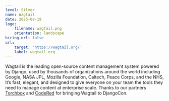 ```yaml
---
level: Silver
name: Wagtail
date: 2025-08-19
logo:
    filename: wagtail.png
    orientation: landscape
hiring_url: false
url:
    target: 'https://wagtail.org/'
    label: wagtail.org
---
```

Wagtail is the leading open-source content management system powered by Django, used by thousands of organizations around the world including Google, NASA JPL, Mozilla Foundation, Caltech, Peace Corps, and the NHS, It’s fast, elegant, and designed to give everyone on your team the tools they need to manage content at enterprise scale.
Thanks to our partners [Torchbox](https://torchbox.com/) and [CodeRed](https://www.coderedcorp.com/) for bringing Wagtail to DjangoCon.


